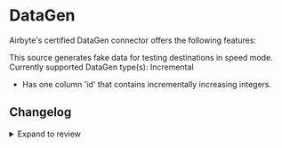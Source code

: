 # DataGen

Airbyte's certified DataGen connector offers the following features:

This source generates fake data for testing destinations in speed mode.
Currently supported DataGen type(s): Incremental
- Has one column 'id' that contains incrementally increasing integers.

## Changelog

<details>
    <summary>Expand to review</summary>

| Version | Date       | Pull Request                                             | Subject                            |
|:--------|:-----------|:---------------------------------------------------------|:-----------------------------------|
| 0.1.0   | 2025-09-16 | [66331](https://github.com/airbytehq/airbyte/pull/66331) | Creation of initial DataGen Source |
</details>
